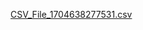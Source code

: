 [CSV_File_1704638277531.csv](https://github.com/Isaiahautjobber/Contributor/files/13910802/CSV_File_1704638277531.csv)
